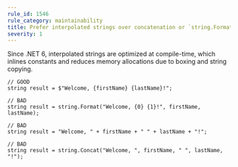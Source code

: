 ```yaml
---
rule_id: 1546
rule_category: maintainability
title: Prefer interpolated strings over concatenation or `string.Format`.
severity: 1
---
```

Since .NET 6, interpolated strings are optimized at compile-time, which inlines constants and reduces memory allocations due to boxing and string copying.

	// GOOD
	string result = $"Welcome, {firstName} {lastName}!";

	// BAD
	string result = string.Format("Welcome, {0} {1}!", firstName, lastName);

	// BAD
	string result = "Welcome, " + firstName + " " + lastName + "!";

	// BAD
	string result = string.Concat("Welcome, ", firstName, " ", lastName, "!");
